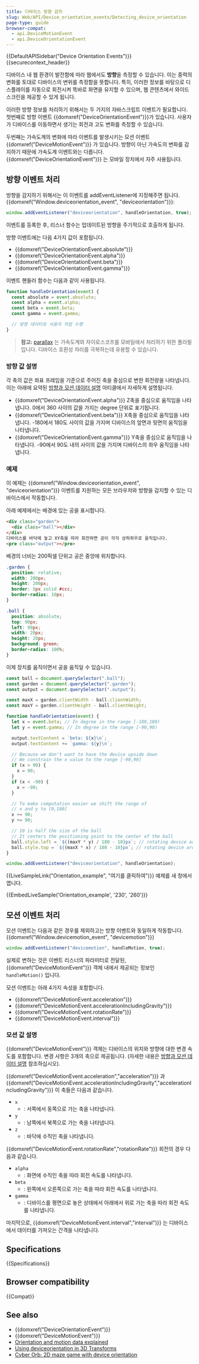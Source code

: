 ```yaml
---
title: 디바이스 방향 감지
slug: Web/API/Device_orientation_events/Detecting_device_orientation
page-type: guide
browser-compat:
  - api.DeviceMotionEvent
  - api.DeviceOrientationEvent
---
```


{{DefaultAPISidebar("Device Orientation Events")}}{{securecontext_header}}

디바이스 내 웹 환경이 발전함에 따라 웹에서도 **방향**을 측정할 수 있습니다. 이는 중력의 변화를 토대로 디바이스의 변위를 측정함을 뜻합니다. 특히, 이러한 정보를 바탕으로 디스플레이를 자동으로 회전시켜 똑바로 화면을 유지할 수 있으며, 웹 콘텐츠에서 와이드 스크린을 제공할 수 있게 됩니다.

이러한 방향 정보를 처리하기 위해서는 두 가지의 자바스크립트 이벤트가 필요합니다. 첫번째로 방향 이벤트 {{domxref("DeviceOrientationEvent")}}가 있습니다. 사용자가 디바이스를 이동하면서 생기는 회전과 고도 변화를 측정할 수 있습니다.

두번째는 가속도계의 변화에 따라 이벤트를 발생시키는 모션 이벤트 {{domxref("DeviceMotionEvent")}} 가 있습니다. 방향이 아닌 가속도의 변화를 감지하기 때문에 가속도계 이벤트와는 다릅니다. {{domxref("DeviceOrientationEvent")}} 는 모바일 장치에서 자주 사용됩니다.

## 방향 이벤트 처리

방향을 감지하기 위해서는 이 이벤트를 addEventListener에 지정해주면 됩니다. {{domxref("Window.deviceorientation_event", "deviceorientation")}}:

```js
window.addEventListener("deviceorientation", handleOrientation, true);
```

이벤트를 등록한 후, 리스너 함수는 업데이트된 방향을 주기적으로 호출하게 됩니다.

방향 이벤트에는 다음 4가지 값이 포함됩니다.

- {{domxref("DeviceOrientationEvent.absolute")}}
- {{domxref("DeviceOrientationEvent.alpha")}}
- {{domxref("DeviceOrientationEvent.beta")}}
- {{domxref("DeviceOrientationEvent.gamma")}}

이벤트 핸들러 함수는 다음과 같이 사용됩니다.

```js
function handleOrientation(event) {
  const absolute = event.absolute;
  const alpha = event.alpha;
  const beta = event.beta;
  const gamma = event.gamma;

  // 방향 데이터로 사용자 작업 수행
}
```

> **참고:** [parallax](https://github.com/wagerfield/parallax) 는 가속도계와 자이로스코프를 모바일에서 처리하기 위한 폴라필 입니다. 디바이스 호환성 차리를 극복하는데 유용할 수 있습니다.

### 방향 값 설명

각 축의 값은 좌표 프레임을 기준으로 주어진 축을 중심으로 변한 회전량을 나타냅니다. 이는 아래에 요약된 [방향과 모션 데이터 설명](/ko/docs/Web/API/Device_orientation_events/Orientation_and_motion_data_explained) 아티클에서 자세하게 설명됩니다.

- {{domxref("DeviceOrientationEvent.alpha")}} Z축을 중심으로 움직임을 나타냅니다. 0에서 360 사이의 값을 가지는 degree 단위로 표기됩니다.
- {{domxref("DeviceOrientationEvent.beta")}} X축을 중심으로 움직임을 나타냅니다. -180에서 180도 사이의 값을 가지며 디바이스의 앞면과 뒷면의 움직임을 나타냅니다.
- {{domxref("DeviceOrientationEvent.gamma")}} Y축을 중심으로 움직임을 나타냅니다. -90에서 90도 내의 사이의 값을 가지며 디바이스의 좌우 움직임을 나타냅니다.

### 예제

이 예제는 {{domxref("Window.deviceorientation_event", "deviceorientation")}} 이벤트를 지원하는 모든 브라우저와 방향을 감지할 수 있는 디바이스에서 작동합니다.

아래 예제에서는 배경에 있는 공을 표시합니다.

```html
<div class="garden">
  <div class="ball"></div>
</div>
디바이스를 바닥에 놓고 XY축을 따라 회전하면 공이 각각 상하좌우로 움직입니다.
<pre class="output"></pre>
```

배경의 너비는 200픽셀 단위고 공은 중앙에 위치합니다.

```css
.garden {
  position: relative;
  width: 200px;
  height: 200px;
  border: 5px solid #ccc;
  border-radius: 10px;
}

.ball {
  position: absolute;
  top: 90px;
  left: 90px;
  width: 20px;
  height: 20px;
  background: green;
  border-radius: 100%;
}
```

이제 장치를 움직이면서 공을 움직일 수 있습니다.

```js
const ball = document.querySelector(".ball");
const garden = document.querySelector(".garden");
const output = document.querySelector(".output");

const maxX = garden.clientWidth - ball.clientWidth;
const maxY = garden.clientHeight - ball.clientHeight;

function handleOrientation(event) {
  let x = event.beta; // In degree in the range [-180,180)
  let y = event.gamma; // In degree in the range [-90,90)

  output.textContent = `beta: ${x}\n`;
  output.textContent += `gamma: ${y}\n`;

  // Because we don't want to have the device upside down
  // We constrain the x value to the range [-90,90]
  if (x > 90) {
    x = 90;
  }
  if (x < -90) {
    x = -90;
  }

  // To make computation easier we shift the range of
  // x and y to [0,180]
  x += 90;
  y += 90;

  // 10 is half the size of the ball
  // It centers the positioning point to the center of the ball
  ball.style.left = `${(maxY * y) / 180 - 10}px`; // rotating device around the y axis moves the ball horizontally
  ball.style.top = `${(maxX * x) / 180 - 10}px`; // rotating device around the x axis moves the ball vertically
}

window.addEventListener("deviceorientation", handleOrientation);
```

{{LiveSampleLink("Orientation_example", "여기를 클릭하여")}} 예제를 새 창에서 엽니다.

{{EmbedLiveSample('Orientation_example', '230', '260')}}

## 모션 이벤트 처리

모션 이벤트는 다음과 같은 경우를 제외하고는 방향 이벤트와 동일하게 작동합니다. {{domxref("Window.devicemotion_event", "devicemotion")}}

```js
window.addEventListener("devicemotion", handleMotion, true);
```

실제로 변하는 것은 이벤트 리스너의 파라미터로 전달된, {{domxref("DeviceMotionEvent")}} 객체 내에서 제공되는 정보인 `handleMotion()` 입니다.

모션 이벤트는 아래 4가지 속성을 포함합니다.

- {{domxref("DeviceMotionEvent.acceleration")}}
- {{domxref("DeviceMotionEvent.accelerationIncludingGravity")}}
- {{domxref("DeviceMotionEvent.rotationRate")}}
- {{domxref("DeviceMotionEvent.interval")}}

### 모션 값 설명

{{domxref("DeviceMotionEvent")}} 객체는 디바이스의 위치와 방향에 대한 변경 속도를 포함합니다. 변경 사항은 3개의 축으로 제공됩니다. (자세한 내용은 [방향과 모션 데이터 설명](/ko/docs/Web/API/Device_orientation_events/Orientation_and_motion_data_explained) 참조하십시오).

{{domxref("DeviceMotionEvent.acceleration","acceleration")}} 과 {{domxref("DeviceMotionEvent.accelerationIncludingGravity","accelerationIncludingGravity")}} 이 축들은 다음과 같습니다.

- `x`
  - : 서쪽에서 동쪽으로 가는 축을 나타냅니다.
- `y`
  - : 남쪽에서 북쪽으로 가는 축을 나타냅니다.
- `z`
  - : 바닥에 수직인 축을 나타냅니다.

{{domxref("DeviceMotionEvent.rotationRate","rotationRate")}} 회전의 경우 다음과 같습니다.

- `alpha`
  - : 화면에 수직인 축을 따라 회전 속도를 나타냅니다.
- `beta`
  - : 왼쪽에서 오른쪽으로 가는 축을 따라 회전 속도를 나타냅니다.
- `gamma`
  - : 디바이스를 평면으로 놓은 상태에서 아래에서 위로 가는 축을 따라 회전 속도를 나타냅니다.

마지막으로, {{domxref("DeviceMotionEvent.interval","interval")}} 는 디바이스에서 데이터를 가져오는 간격을 나타냅니다.

## Specifications

{{Specifications}}

## Browser compatibility

{{Compat}}

## See also

- {{domxref("DeviceOrientationEvent")}}
- {{domxref("DeviceMotionEvent")}}
- [Orientation and motion data explained](/ko/docs/Web/API/Device_orientation_events/Orientation_and_motion_data_explained)
- [Using deviceorientation in 3D Transforms](/ko/docs/Web/API/Device_orientation_events/Using_device_orientation_with_3D_transforms)
- [Cyber Orb: 2D maze game with device orientation](/ko/docs/Games/Tutorials/HTML5_Gamedev_Phaser_Device_Orientation)
